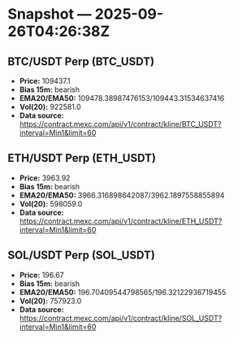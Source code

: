 # Snapshot — 2025-09-26T04:26:38Z

## BTC/USDT Perp (BTC_USDT)
- **Price:** 109437.1
- **Bias 15m:** bearish
- **EMA20/EMA50:** 109478.38987476153/109443.31534637416
- **Vol(20):** 922581.0
- **Data source:** https://contract.mexc.com/api/v1/contract/kline/BTC_USDT?interval=Min1&limit=60

## ETH/USDT Perp (ETH_USDT)
- **Price:** 3963.92
- **Bias 15m:** bearish
- **EMA20/EMA50:** 3966.316898642087/3962.1897558855894
- **Vol(20):** 598059.0
- **Data source:** https://contract.mexc.com/api/v1/contract/kline/ETH_USDT?interval=Min1&limit=60

## SOL/USDT Perp (SOL_USDT)
- **Price:** 196.67
- **Bias 15m:** bearish
- **EMA20/EMA50:** 196.70409544798565/196.32122936719455
- **Vol(20):** 757923.0
- **Data source:** https://contract.mexc.com/api/v1/contract/kline/SOL_USDT?interval=Min1&limit=60
